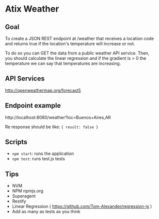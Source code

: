 # Atix Weather

## Goal

To create a JSON REST endpoint at /weather that receives a location code and
returns true if the location's temperature will increase or not.

To do so you can GET the data from a public weather API service. Then, you should
calculate the linear regression and if the gradient is > 0 the temperature we can
say that temperatures are increasing.

## API Services

http://openweathermap.org/forecast5

## Endpoint example

http://localhost:8080/weather?loc=Buenos+Aires,AR

Re response should be like: `{ result: false }`

## Scripts

- `npm start`: runs the application
- `npm test`: runs test.js tests

## Tips

- NVM
- NPM npmjs.org
- Superagent
- Restify
- Linear Regression ( https://github.com/Tom-Alexander/regression-js )
- Add as many as tests as you think
